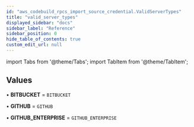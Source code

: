 ```yaml
---
id: "aws_codebuild_rpcs_import_source_credential.ValidServerTypes"
title: "valid_server_types"
displayed_sidebar: "docs"
sidebar_label: "Reference"
sidebar_position: 0
hide_table_of_contents: true
custom_edit_url: null
---
```


import Tabs from '@theme/Tabs';
import TabItem from '@theme/TabItem';

## Values

• **BITBUCKET** = `BITBUCKET`

• **GITHUB** = `GITHUB`

• **GITHUB\_ENTERPRISE** = `GITHUB_ENTERPRISE`
